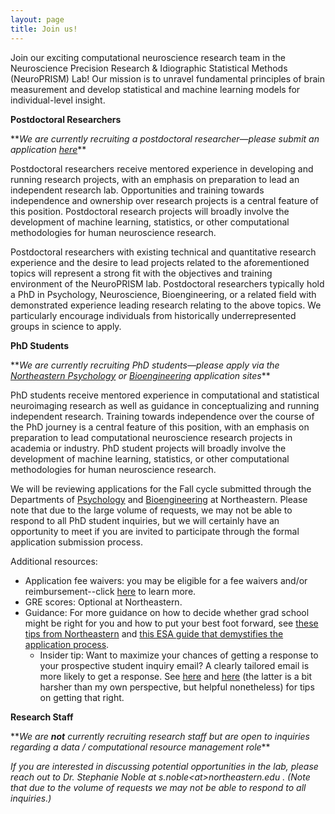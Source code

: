 ```yaml
---
layout: page
title: Join us!
---
```

Join our exciting computational neuroscience research team in the Neuroscience Precision Research & Idiographic Statistical Methods (NeuroPRISM) Lab!  Our mission is to unravel fundamental principles of brain measurement and develop statistical and machine learning models for individual-level insight.

**Postdoctoral Researchers**

\*\*_We are currently recruiting a postdoctoral researcher—please submit an application <a href="https://northeastern.wd1.myworkdayjobs.com/careers/job/Boston-MA-Main-Campus/Postdoctoral-Research-Associate_R119896">here</a>_\*\*

Postdoctoral researchers receive mentored experience in developing and running research projects, with an emphasis on preparation to lead an independent research lab. Opportunities and training towards independence and ownership over research projects is a central feature of this position. Postdoctoral research projects will broadly involve the development of machine learning, statistics, or other computational methodologies for human neuroscience research.

Postdoctoral researchers with existing technical and quantitative research experience and the desire to lead projects related to the aforementioned topics will represent a strong fit with the objectives and training environment of the NeuroPRISM lab. Postdoctoral researchers typically hold a PhD in Psychology, Neuroscience, Bioengineering, or a related field with demonstrated experience leading research relating to the above topics. We particularly encourage individuals from historically underrepresented groups in science to apply.

**PhD Students**

\*\*_We are currently recruiting PhD students—please apply via the <a href="https://cos.northeastern.edu/psychology/">Northeastern Psychology</a> or <a href="https://bioe.northeastern.edu/"> Bioengineering</a> application sites_\*\*

PhD students receive mentored experience in computational and statistical neuroimaging research as well as guidance in conceptualizing and running independent research. Training towards independence over the course of the PhD journey is a central feature of this position, with an emphasis on preparation to lead computational neuroscience research projects in academia or industry. PhD student projects will broadly involve the development of machine learning, statistics, or other computational methodologies for human neuroscience research.

We will be reviewing applications for the Fall cycle submitted through the Departments of <a href="https://cos.northeastern.edu/psychology/">Psychology</a> and <a href="https://bioe.northeastern.edu/"> Bioengineering</a> at Northeastern. Please note that due to the large volume of requests, we may not be able to respond to all PhD student inquiries, but we will certainly have an opportunity to meet if you are invited to participate through the formal application submission process. 

Additional resources:

- Application fee waivers: you may be eligible for a fee waivers and/or reimbursement--click <a href="https://northeastern.my.site.com/CPSSupport/s/applicant">here</a> to learn more.
- GRE scores: Optional at Northeastern.
- Guidance: For more guidance on how to decide whether grad school might be right for you and how to put your best foot forward, see <a href="https://graduate.northeastern.edu/resources/applying-to-graduate-school-tips/">these tips from Northeastern</a> and <a href="https://esajournals.onlinelibrary.wiley.com/doi/full/10.1002/bes2.2029">this ESA guide that demystifies the application process</a>.
  - Insider tip: Want to maximize your chances of getting a response to your prospective student inquiry email? A clearly tailored email is more likely to get a response. See <a href="https://contemplativemammoth.com/2013/04/08/so-you-want-to-go-to-grad-school-nail-the-inquiry-email/">here</a> and <a href="https://science-professor.blogspot.com/2011/10/writing-to-me-reprise.html">here</a> (the latter is a bit harsher than my own perspective, but helpful nonetheless) for tips on getting that right.

**Research Staff**

\*\*_We are **not** currently recruiting research staff but are open to inquiries regarding a data / computational resource management role_\*\*


_If you are interested in discussing potential opportunities in the lab, please reach out to Dr. Stephanie Noble at s.noble\<at\>northeastern.edu . (Note that due to the volume of requests we may not be able to respond to all inquiries.)_
